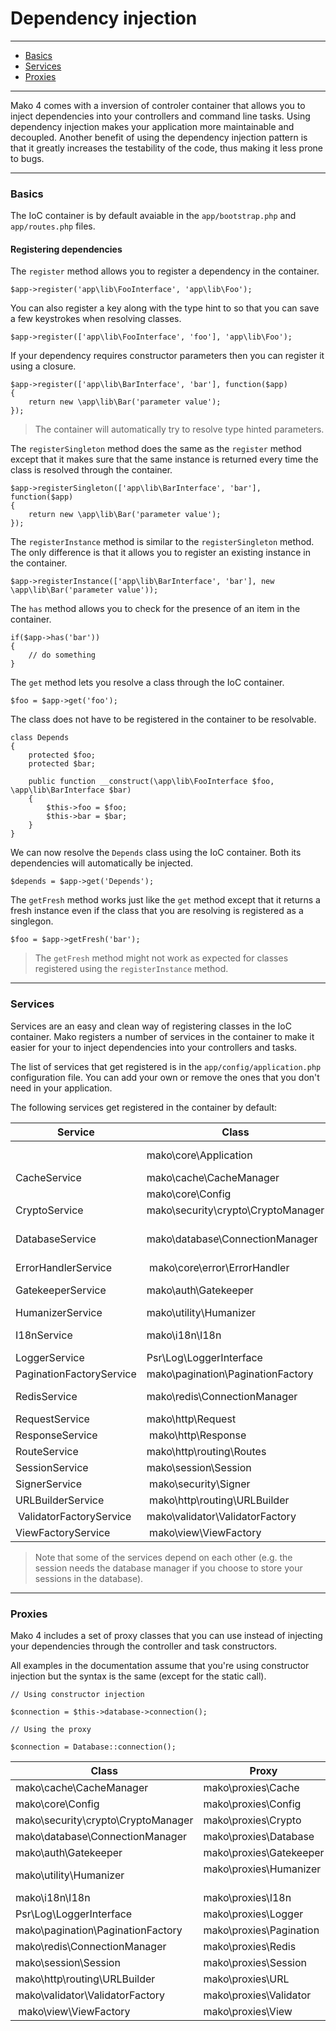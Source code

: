 # Dependency injection

--------------------------------------------------------

* [Basics](#basics)
* [Services](#services)
* [Proxies](#proxies)

--------------------------------------------------------

Mako 4 comes with a inversion of controler container that allows you to inject dependencies into your controllers and command line tasks. Using dependency injection makes your application more maintainable and decoupled. Another benefit of using the dependency injection pattern is that it greatly increases the testability of the code, thus making it less prone to bugs.

--------------------------------------------------------

<a id="basics"></a>

### Basics

The IoC container is by default avaiable in the ```app/bootstrap.php``` and ```app/routes.php``` files.

#### Registering dependencies

The ```register``` method allows you to register a dependency in the container.

	$app->register('app\lib\FooInterface', 'app\lib\Foo');

You can also register a key along with the type hint to so that you can save a few keystrokes when resolving classes.

	$app->register(['app\lib\FooInterface', 'foo'], 'app\lib\Foo');

If your dependency requires constructor parameters then you can register it using a closure.

	$app->register(['app\lib\BarInterface', 'bar'], function($app)
	{
		return new \app\lib\Bar('parameter value');
	});

> The container will automatically try to resolve type hinted parameters.

The ```registerSingleton``` method does the same as the ```register``` method except that it makes sure that the same instance is returned every time the class is resolved through the container.

	$app->registerSingleton(['app\lib\BarInterface', 'bar'], function($app)
	{
		return new \app\lib\Bar('parameter value');
	});

The ```registerInstance``` method is similar to the ```registerSingleton``` method. The only difference is that it allows you to register an existing instance in the container.

	$app->registerInstance(['app\lib\BarInterface', 'bar'], new \app\lib\Bar('parameter value'));

The ```has``` method allows you to check for the presence of an item in the container.

	if($app->has('bar'))
	{
		// do something
	}

The ```get``` method lets you resolve a class through the IoC container.

	$foo = $app->get('foo');

The class does not have to be registered in the container to be resolvable.

	class Depends
	{
		protected $foo;
		protected $bar;

		public function __construct(\app\lib\FooInterface $foo, \app\lib\BarInterface $bar)
		{
			$this->foo = $foo;
			$this->bar = $bar;
		}
	}

We can now resolve the ```Depends``` class using the IoC container. Both its dependencies will automatically be injected.

	$depends = $app->get('Depends');

The ```getFresh``` method works just like the ```get``` method except that it returns a fresh instance even if the class that you are resolving is registered as a singlegon.

	$foo = $app->getFresh('bar');

> The ```getFresh``` method might not work as expected for classes registered using the ```registerInstance``` method.

--------------------------------------------------------

<a id="services"></a>

### Services

Services are an easy and clean way of registering classes in the IoC container. Mako registers a number of services in the container to make it easier for your to inject dependencies into your controllers and tasks.

The list of services that get registered is in the ```app/config/application.php``` configuration file. You can add your own or remove the ones that you don't need in your application.

The following services get registered in the container by default:

| Service                  | Class                              | Key              | Description                 | Required |
|--------------------------|------------------------------------|------------------|-----------------------------|----------|
|                          | mako\core\Application              | app              | Application / IoC container | ✔        |
| CacheService             | mako\cache\CacheManager            | cache            | Cache manager               | ✘        |
|                          | mako\core\Config                   | config           | Config loader               | ✔        |
| CryptoService            | mako\security\crypto\CryptoManager | crypto           | Crypto manager              | ✘        |
| DatabaseService          | mako\database\ConnectionManager    | database         | Database connection manager | ✘        |
| ErrorHandlerService      | mako\core\error\ErrorHandler       | errorhandler     | Error handler               | ✔        |
| GatekeeperService        | mako\auth\Gatekeeper               | gatekeeper       | Gatekeeper autentication    | ✘        |
| HumanizerService         | mako\utility\Humanizer             | humanizer        | Humanizer helper            | ✘        |
| I18nService              | mako\i18n\I18n                     | i18n             | Internationalization class  | ✘        |
| LoggerService            | Psr\Log\LoggerInterface            | logger           | Monolog logger              | ✔        |
| PaginationFactoryService | mako\pagination\PaginationFactory  | pagination       | Pagination factory          | ✘        |
| RedisService             | mako\redis\ConnectionManager       | redis            | Redis connection manager    | ✘        |
| RequestService           | mako\http\Request                  | request          | Request                     | ✔        |
| ResponseService          | mako\http\Response                 | response         | Response                    | ✔        |
| RouteService             | mako\http\routing\Routes           | routes           | Route collection            | ✔        |
| SessionService           | mako\session\Session               | session          | Session                     | ✘        |
| SignerService            | mako\security\Signer               | signer           | Signer                      | ✔        |
| URLBuilderService        | mako\http\routing\URLBuilder       | urlbuilder       | URL builder                 | ✘        |
| ValidatorFactoryService  | mako\validator\ValidatorFactory    | validatorfactory | Validation factory          | ✘        |
| ViewFactoryService       | mako\view\ViewFactory              | viewfactory      | View factory                | ✘        |

> Note that some of the services depend on each other (e.g. the session needs the database manager if you choose to store your sessions in the database).

--------------------------------------------------------

<a id="proxies"></a>

### Proxies

Mako 4 includes a set of proxy classes that you can use instead of injecting your dependencies through the controller and task constructors.

All examples in the documentation assume that you're using constructor injection but the syntax is the same (except for the static call).

	// Using constructor injection

	$connection = $this->database->connection();

	// Using the proxy

	$connection = Database::connection();

| Class                              | Proxy                              |
|------------------------------------|------------------------------------|
| mako\cache\CacheManager            | mako\proxies\Cache                 |
| mako\core\Config                   | mako\proxies\Config                |
| mako\security\crypto\CryptoManager | mako\proxies\Crypto                |
| mako\database\ConnectionManager    | mako\proxies\Database              |
| mako\auth\Gatekeeper               | mako\proxies\Gatekeeper            |
| mako\utility\Humanizer             | mako\proxies\Humanizer             |
| mako\i18n\I18n                     | mako\proxies\I18n                  |
| Psr\Log\LoggerInterface            | mako\proxies\Logger                |
| mako\pagination\PaginationFactory  | mako\proxies\Pagination            |
| mako\redis\ConnectionManager       | mako\proxies\Redis                 |
| mako\session\Session               | mako\proxies\Session               |
| mako\http\routing\URLBuilder       | mako\proxies\URL                   |
| mako\validator\ValidatorFactory    | mako\proxies\Validator             |
| mako\view\ViewFactory              | mako\proxies\View                  |
